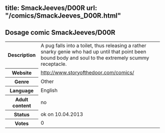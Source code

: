 title: SmackJeeves/D00R
url: "/comics/SmackJeeves_D00R.html"
---
Dosage comic SmackJeeves/D00R
-----------------------------------------

<table class="comicinfo">
<tr>
<th>Description</th><td>A pug falls into a toilet, thus releasing a rather snarky genie who had up until that point been bound body and soul to the extremely scummy receptacle.</td>
</tr>
<tr>
<th>Website</th><td><a href="http://www.storyofthedoor.com/comics/">http://www.storyofthedoor.com/comics/</a></td>
</tr>
<tr>
<th>Genre</th><td>Other</td>
</tr>
<tr>
<th>Language</th><td>English</td>
</tr>
<tr>
<th>Adult content</th><td>no</td>
</tr>
<tr>
<th>Status</th><td>ok on 10.04.2013</td>
</tr>
<tr>
<th>Votes</th><td>0</div></td>
</tr>
</table>
